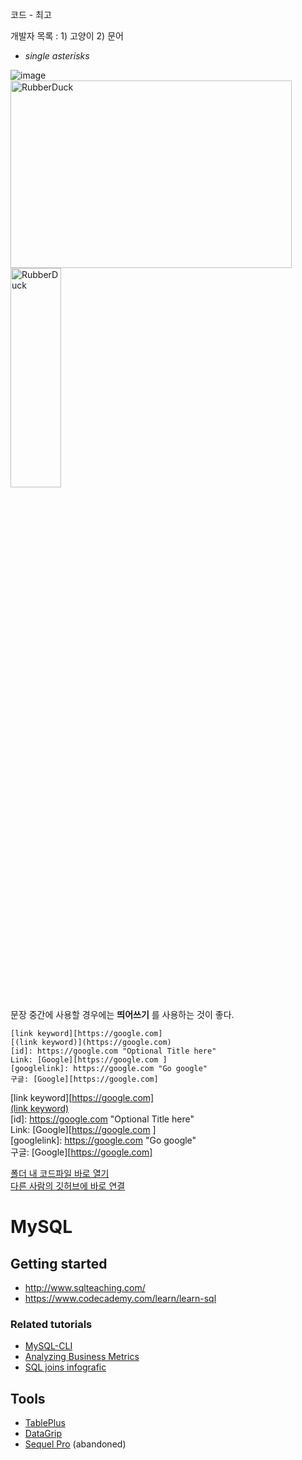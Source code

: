 코드 - 최고

개발자 목록 : 1) 고양이 2) 문어

* *single asterisks*  

![image](https://user-images.githubusercontent.com/82245762/114304522-96654a00-9b0e-11eb-8950-ac01f9405038.png)
<img src="https://user-images.githubusercontent.com/82245762/114304522-96654a00-9b0e-11eb-8950-ac01f9405038.png" width="450px" height="300px" title="px(픽셀) 크기 설정" alt="RubberDuck"></img><br/>
<img src="https://user-images.githubusercontent.com/82245762/114304522-96654a00-9b0e-11eb-8950-ac01f9405038.png" width="40%" height="30%" title="px(픽셀) 크기 설정" alt="RubberDuck"></img>


문장 중간에 사용할 경우에는 **띄어쓰기** 를 사용하는 것이 좋다.  


```
[link keyword][https://google.com]
[(link keyword)](https://google.com)
[id]: https://google.com "Optional Title here" 
Link: [Google][https://google.com ]
[googlelink]: https://google.com "Go google"  
구글: [Google][https://google.com] 
```

[link keyword][https://google.com]  
[(link keyword)](https://google.com)  
[id]: https://google.com "Optional Title here"   
Link: [Google][https://google.com ]  
[googlelink]: https://google.com "Go google"  
구글: [Google][https://google.com] 

[폴더 내 코드파일 바로 열기](Py/errorCode.py)  
[다른 사람의 깃허브에 바로 연결](https://github.com/KaggleBreak/interpy-kr/blob/master/day7/design%20patterns.ipynb)
# MySQL

## Getting started
- http://www.sqlteaching.com/
- https://www.codecademy.com/learn/learn-sql

### Related tutorials
- [MySQL-CLI](https://www.youtube.com/playlist?list=PLfdtiltiRHWEw4-kRrh1ZZy_3OcQxTn7P)
- [Analyzing Business Metrics](https://www.codecademy.com/learn/sql-analyzing-business-metrics)
- [SQL joins infografic](https://lh4.googleusercontent.com/-RdjzcoAwBYg/UxTXWGJHgoI/AAAAAAAACrs/Gqbu6zyksgo/w852-h670/sql-joins.jpg)

## Tools
- [TablePlus](https://tableplus.io/)
- [DataGrip](https://www.jetbrains.com/datagrip/)
- [Sequel Pro](http://www.sequelpro.com/) (abandoned)
